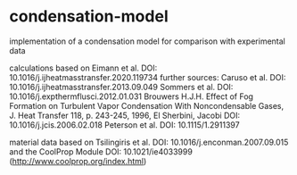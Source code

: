 # condensation-model
implementation of a condensation model for comparison with experimental data

calculations based on Eimann et al. DOI: 10.1016/j.ijheatmasstransfer.2020.119734
further sources: Caruso et al. DOI: 10.1016/j.ijheatmasstransfer.2013.09.049
                 Sommers et al. DOI: 10.1016/j.expthermflusci.2012.01.031
                 Brouwers H.J.H. Effect of Fog Formation on Turbulent Vapor Condensation With Noncondensable Gases, J. Heat Transfer 118, p. 243-245, 1996, 
                 El Sherbini, Jacobi DOI: 10.1016/j.jcis.2006.02.018
                 Peterson et al. DOI: 10.1115/1.2911397

material data based on Tsilingiris et al. DOI: 10.1016/j.enconman.2007.09.015
and the CoolProp Module DOI: 10.1021/ie4033999 (http://www.coolprop.org/index.html)
